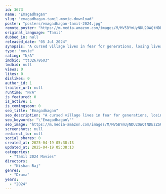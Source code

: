 ```yaml
---
id: 3673
name: "Emagadhagan"
slug: "emagadhagan-tamil-movie-download"
poster: "posters/emagadhagan-tamil-2024.jpg"
remote_poster: "https://m.media-amazon.com/images/M/MV5BYmUyNDU2OWQtNDEzZS00YTk1LTgyZGUtZTI0NWYxNTc0YzYyXkEyXkFqcGc@._V1_SX300.jpg"
original_language: "Tamil"
dubbed_in: null
released_date: "05 Jul 2024"
synopsis: "A cursed village lives in fear for generations, losing lives and property. They uncover the enigma behind the curse, breaking it and reclaiming their lives and rights."
type: "movie"
rating: "N/A"
imdbid: "tt32678603"
tmdbid: null
views: 0
likes: 0
dislikes: 0
author_id: 1
trailer_url: null
runtime: "N/A"
is_featured: 0
is_active: 1
is_comingsoon: 0
seo_title: "Emagadhagan"
seo_description: "A cursed village lives in fear for generations, losing lives and property. They uncover the enigma behind the curse, breaking it and reclaiming their lives and rights."
seo_keywords: "\"Emagadhagan\""
seo_image: "https://m.media-amazon.com/images/M/MV5BYmUyNDU2OWQtNDEzZS00YTk1LTgyZGUtZTI0NWYxNTc0YzYyXkEyXkFqcGc@._V1_SX300.jpg"
screenshots: null
redirect_to: null
social_shares: 0
created_at: 2025-04-19 05:38:13
updated_at: 2025-04-19 05:38:13
categories:
  - "Tamil 2024 Movies"
directors:
  - "Kishan Raj"
genres:
  - "Drama"
years:
  - "2024"
---
```

